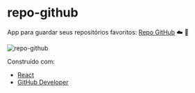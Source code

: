 # repo-github

App para guardar seus repositórios favoritos: [Repo GitHub](https://repogithub.netlify.com/) :cloud: :tada:

![repo-github](https://i.imgur.com/gxJLYdU.png)

Construído com:

  * [React](https://pt-br.reactjs.org/)
  * [GitHub Developer](https://developer.github.com/v3/)
